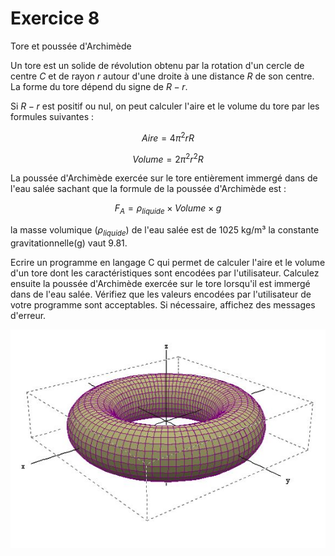 # Exercice 8

Tore et poussée d'Archimède

Un tore est un solide de révolution obtenu par la rotation d'un cercle de centre $`C`$ et de rayon $`r`$ autour d'une droite à une distance $`R`$ de son centre. La forme du tore dépend du signe de $`R-r`$.

Si $`R-r`$ est positif ou nul, on peut calculer l'aire et le volume du tore par les formules suivantes :
```math
Aire = 4 \pi^2 r R  
```
```math
Volume = 2 \pi^2 r^2 R  
```
La poussée d'Archimède exercée sur le tore entièrement immergé dans de l'eau salée sachant que la formule de la poussée d'Archimède est :
```math
F_A = \rho_{liquide} \times Volume \times g  
```

la masse volumique ($`\rho_{liquide}`$) de l'eau salée est de 1025 kg/m³ la constante gravitationnelle(g) vaut 9.81.


Ecrire un programme en langage C qui permet de calculer l'aire et le volume d'un tore dont les caractéristiques sont encodées par l'utilisateur. Calculez ensuite la poussée d'Archimède exercée sur le tore lorsqu'il est immergé dans de l'eau salée. Vérifiez que les valeurs encodées par l'utilisateur de votre programme sont acceptables. Si nécessaire, affichez des messages d'erreur.

![tore](img/alternative8.JPG)